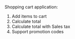 Shopping cart application:

1) Add items to cart
2) Calculate total
3) Calculate total with Sales tax
4) Support promotion codes

